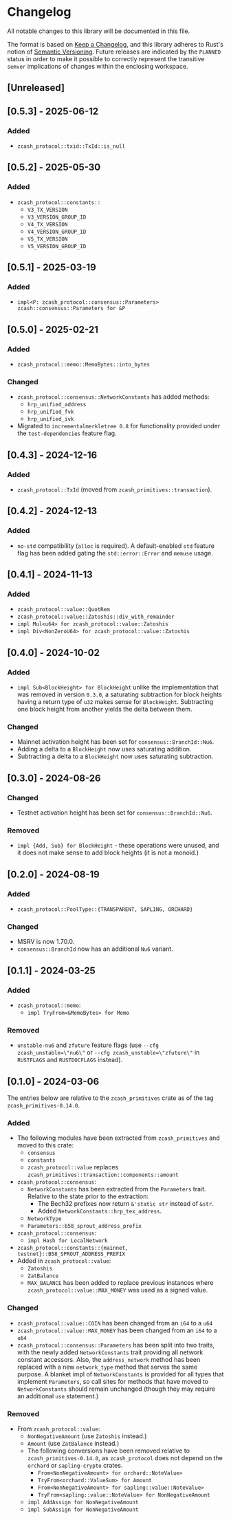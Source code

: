 # Changelog
All notable changes to this library will be documented in this file.

The format is based on [Keep a Changelog](https://keepachangelog.com/en/1.0.0/),
and this library adheres to Rust's notion of
[Semantic Versioning](https://semver.org/spec/v2.0.0.html). Future releases are
indicated by the `PLANNED` status in order to make it possible to correctly
represent the transitive `semver` implications of changes within the enclosing
workspace.

## [Unreleased]

## [0.5.3] - 2025-06-12
### Added
  - `zcash_protocol::txid::TxId::is_null`

## [0.5.2] - 2025-05-30
### Added
- `zcash_protocol::constants::`
  - `V3_TX_VERSION`
  - `V3_VERSION_GROUP_ID`
  - `V4_TX_VERSION`
  - `V4_VERSION_GROUP_ID`
  - `V5_TX_VERSION`
  - `V5_VERSION_GROUP_ID`

## [0.5.1] - 2025-03-19
### Added
- `impl<P: zcash_protocol::consensus::Parameters> zcash::consensus::Parameters for &P`

## [0.5.0] - 2025-02-21
### Added
- `zcash_protocol::memo::MemoBytes::into_bytes`

### Changed
- `zcash_protocol::consensus::NetworkConstants` has added methods:
  - `hrp_unified_address`
  - `hrp_unified_fvk`
  - `hrp_unified_ivk`
- Migrated to `incrementalmerkletree 0.8` for functionality provided
  under the `test-dependencies` feature flag.

## [0.4.3] - 2024-12-16
### Added
- `zcash_protocol::TxId` (moved from `zcash_primitives::transaction`).

## [0.4.2] - 2024-12-13
### Added
- `no-std` compatibility (`alloc` is required). A default-enabled `std` feature
  flag has been added gating the `std::error::Error` and `memuse` usage.

## [0.4.1] - 2024-11-13
### Added
- `zcash_protocol::value::QuotRem`
- `zcash_protocol::value::Zatoshis::div_with_remainder`
- `impl Mul<u64> for zcash_protocol::value::Zatoshis`
- `impl Div<NonZeroU64> for zcash_protocol::value::Zatoshis`

## [0.4.0] - 2024-10-02
### Added
- `impl Sub<BlockHeight> for BlockHeight` unlike the implementation that was
  removed in version `0.3.0`, a saturating subtraction for block heights having
  a return type of `u32` makes sense for `BlockHeight`. Subtracting one block
  height from another yields the delta between them.

### Changed
- Mainnet activation height has been set for `consensus::BranchId::Nu6`.
- Adding a delta to a `BlockHeight` now uses saturating addition.
- Subtracting a delta to a `BlockHeight` now uses saturating subtraction.

## [0.3.0] - 2024-08-26
### Changed
- Testnet activation height has been set for `consensus::BranchId::Nu6`.

### Removed
- `impl {Add, Sub} for BlockHeight` - these operations were unused, and it
  does not make sense to add block heights (it is not a monoid.)

## [0.2.0] - 2024-08-19
### Added
- `zcash_protocol::PoolType::{TRANSPARENT, SAPLING, ORCHARD}`

### Changed
- MSRV is now 1.70.0.
- `consensus::BranchId` now has an additional `Nu6` variant.

## [0.1.1] - 2024-03-25
### Added
- `zcash_protocol::memo`:
  - `impl TryFrom<&MemoBytes> for Memo`

### Removed
- `unstable-nu6` and `zfuture` feature flags (use `--cfg zcash_unstable=\"nu6\"`
  or `--cfg zcash_unstable=\"zfuture\"` in `RUSTFLAGS` and `RUSTDOCFLAGS`
  instead).

## [0.1.0] - 2024-03-06
The entries below are relative to the `zcash_primitives` crate as of the tag
`zcash_primitives-0.14.0`.

### Added
- The following modules have been extracted from `zcash_primitives` and
  moved to this crate:
  - `consensus`
  - `constants`
  - `zcash_protocol::value` replaces `zcash_primitives::transaction::components::amount`
- `zcash_protocol::consensus`:
  - `NetworkConstants` has been extracted from the `Parameters` trait. Relative to the
    state prior to the extraction:
    - The Bech32 prefixes now return `&'static str` instead of `&str`.
    - Added `NetworkConstants::hrp_tex_address`.
  - `NetworkType`
  - `Parameters::b58_sprout_address_prefix`
- `zcash_protocol::consensus`:
  - `impl Hash for LocalNetwork`
- `zcash_protocol::constants::{mainnet, testnet}::B58_SPROUT_ADDRESS_PREFIX`
- Added in `zcash_protocol::value`:
  - `Zatoshis`
  - `ZatBalance`
  - `MAX_BALANCE` has been added to replace previous instances where
    `zcash_protocol::value::MAX_MONEY` was used as a signed value.

### Changed
- `zcash_protocol::value::COIN` has been changed from an `i64` to a `u64`
- `zcash_protocol::value::MAX_MONEY` has been changed from an `i64` to a `u64`
- `zcash_protocol::consensus::Parameters` has been split into two traits, with
  the newly added `NetworkConstants` trait providing all network constant
  accessors. Also, the `address_network` method has been replaced with a new
  `network_type` method that serves the same purpose. A blanket impl of
  `NetworkConstants` is provided for all types that implement `Parameters`,
  so call sites for methods that have moved to `NetworkConstants` should
  remain unchanged (though they may require an additional `use` statement.)

### Removed
- From `zcash_protocol::value`:
  - `NonNegativeAmount` (use `Zatoshis` instead.)
  - `Amount` (use `ZatBalance` instead.)
  - The following conversions have been removed relative to `zcash_primitives-0.14.0`,
    as `zcash_protocol` does not depend on the `orchard` or `sapling-crypto` crates.
    - `From<NonNegativeAmount> for orchard::NoteValue>`
    - `TryFrom<orchard::ValueSum> for Amount`
    - `From<NonNegativeAmount> for sapling::value::NoteValue>`
    - `TryFrom<sapling::value::NoteValue> for NonNegativeAmount`
  - `impl AddAssign for NonNegativeAmount`
  - `impl SubAssign for NonNegativeAmount`
